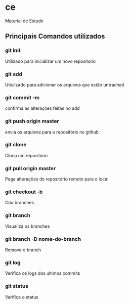 # ce
Material de Estudo

## Principais Comandos utilizados

### git init
Utilizado para inicializar um novo repositorio

### git add
Utiulizado para adicionar os arquivos que estão untrached

### git commit -m 
confirma as alterações feitas no add

### git push origin master
envia os arquivos para o repositório no github

### git clone
Clona um repositório

### git pull origin master
Pega alterações do repositório remoto para o local

### git checkout -b
Cria branches

### git branch
Visualiza os branches

### git branch -D nome-do-branch
Remove o branch

### git log
Verifica os logs dos ultimos commits

### git status
Verifica o status






